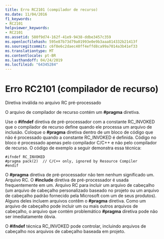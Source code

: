 ```yaml
---
title: Erro RC2101 (compilador de recurso)
ms.date: 11/04/2016
f1_keywords:
- RC2101
helpviewer_keywords:
- RC2101
ms.assetid: 580f9d74-162f-41e9-9438-ddbe3457c359
ms.openlocfilehash: 595e87b73d79a01993e0e9b3aaa814332b21413f
ms.sourcegitcommit: c6f8e6c2daec40ff4effd8ca99a7014a3b41ef33
ms.translationtype: MT
ms.contentlocale: pt-BR
ms.lasthandoff: 04/24/2019
ms.locfileid: "64345284"
---
```

# <a name="resource-compiler-error-rc2101"></a>Erro RC2101 (compilador de recurso)

Diretiva inválida no arquivo RC pré-processado

O arquivo de compilador de recurso contém um **#pragma** diretiva.

Use o **#ifndef** diretiva de pré-processador com a constante RC_INVOKED que o compilador de recurso define quando ele processa um arquivo de inclusão. Coloque o **#pragma** diretiva dentro de um bloco de código que não é processado quando a constante RC_INVOKED é definida. Código no bloco é processado apenas pelo compilador C/C++ e não pelo compilador de recurso. O código de exemplo a seguir demonstra essa técnica:

```
#ifndef RC_INVOKED
#pragma pack(2)  // C/C++ only, ignored by Resource Compiler
#endif
```

O **#pragma** diretiva de pré-processador não tem nenhum significado um. Arquivo RC. O **#include** diretiva de pré-processador é usada frequentemente em um. Arquivo RC para incluir um arquivo de cabeçalho (um arquivo de cabeçalho personalizado baseado no projeto ou um arquivo de cabeçalho padrão fornecido pela Microsoft com um de seus produtos). Alguns deles incluem arquivos contêm o **#pragma** diretiva. Como um arquivo de cabeçalho pode incluir um ou mais outros arquivos de cabeçalho, o arquivo que contém problemático **#pragma** diretiva pode não ser imediatamente óbvia.

O **#ifndef** técnica RC_INVOKED pode controlar, incluindo arquivos de cabeçalho nos arquivos de cabeçalho baseada em projeto.